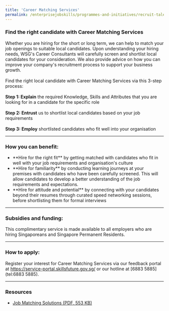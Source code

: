```yaml
---
title: 'Career Matching Services'
permalink: /enterprisejobskills/programmes-and-initiatives/recruit-talent/career-matching-services/
---
```


### Find the right candidate with Career Matching Services

Whether you are hiring for the short or long term, we can help to match your job openings to suitable local candidates. Upon understanding your hiring needs, WSG's Career Consultants will carefully screen and shortlist local candidates for your consideration. We also provide advice on how you can improve your company's recruitment process to support your business growth.<br><br>Find the right local candidate with Career Matching Services via this 3-step process:<br><br>**Step 1: Explain** the required Knowledge, Skills and Attributes that you are looking for in a candidate for the specific role<br><br>**Step 2: Entrust** us to shortlist local candidates based on your job requirements<br><br>**Step 3: Employ** shortlisted candidates who fit well into your organisation

---

### How you can benefit:

<ul><li> **Hire for the right fit** by getting matched with candidates who fit in well with your job requirements and organisation's culture</li><li>**Hire for familiarity** by conducting learning journeys at your premises with candidates who have been carefully screened. This will allow candidates to develop a better understanding of the job requirements and expectations.</li><li>**Hire for attitude and potential** by connecting with your candidates beyond their resumes through curated speed networking sessions, before shortlisting them for formal interviews</li></ul>

---

### Subsidies and funding:

This complimentary service is made available to all employers who are hiring Singaporeans and Singapore Permanent Residents.

---

### How to apply:

Register your interest for Career Matching Services via our feedback portal at <a href="https://service-portal.skillsfuture.gov.sg/" target="_blank" rel="noopener">https://service-portal.skillsfuture.gov.sg/</a> or our hotline at [6883 5885](tel:6883 5885).

---

### Resources

<ul><li> <a href="/images/epjs/programmes-and-initiatives/recruit-talent/job-matching-solutions.pdf">Job Matching Solutions (PDF, 553 KB)</a></li></ul>

